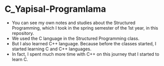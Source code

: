 # C_Yapisal-Programlama

- You can see my own notes and studies about the Structured Programming, which I took in the spring semester of the 1st year, in this repository.
- We used the C language in the Structured Programming class.
- But I also learned C++ language. Because before the classes started, I started learning C and C++ languages.
- In fact, I spent much more time with C++ on this journey that I started to learn C.
